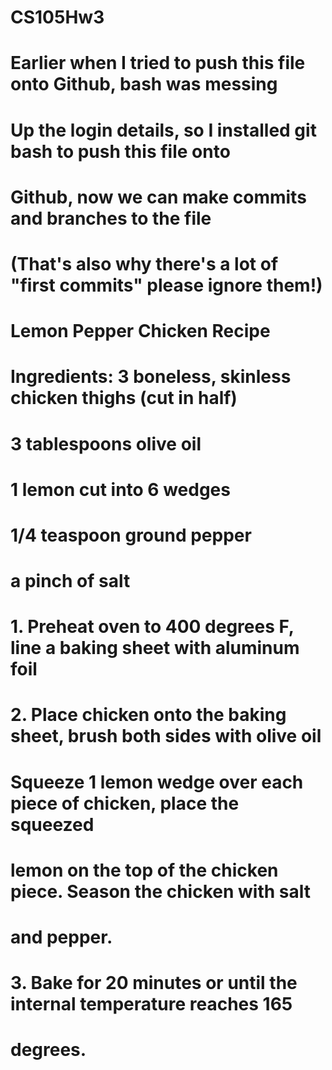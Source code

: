 # CS105Hw3
# Earlier when I tried to push this file onto Github, bash was messing
# Up the login details, so I installed git bash to push this file onto
# Github, now we can make commits and branches to the file
# (That's also why there's a lot of "first commits" please ignore them!)

# Lemon Pepper Chicken Recipe

# Ingredients: 3 boneless, skinless chicken thighs (cut in half)
#              3 tablespoons olive oil
#              1 lemon cut into 6 wedges
#              1/4 teaspoon ground pepper
#              a pinch of salt

# 1. Preheat oven to 400 degrees F, line a baking sheet with aluminum foil

# 2. Place chicken onto the baking sheet, brush both sides with olive oil
#    Squeeze 1 lemon wedge over each piece of chicken, place the squeezed
#    lemon on the top of the chicken piece. Season the chicken with salt
#    and pepper.

# 3. Bake for 20 minutes or until the internal temperature reaches 165
#    degrees. 
